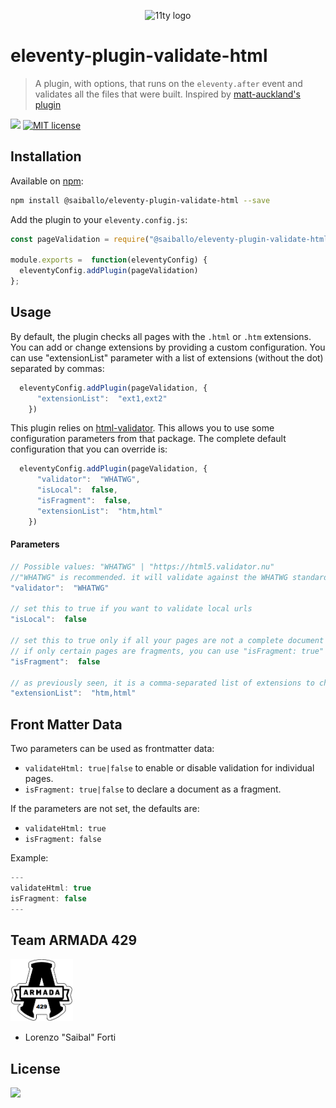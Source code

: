 <p align="center">
	<img src="https://www.11ty.dev/img/logo-github.svg" width="100" height="100" alt="11ty logo">
</p>

# eleventy-plugin-validate-html

> A plugin, with options, that runs on the `eleventy.after` event and validates all the files that were built.
> Inspired by [matt-auckland's plugin](https://github.com/matt-auckland/eleventy-plugin-html-validate)


![](https://img.shields.io/badge/Made%20with%20love%20and%20with-javascript%2C%20node-blue)
[![MIT license](https://img.shields.io/badge/License-MIT-green.svg)](https://lbesson.mit-license.org/)

## Installation

Available on [npm](https://www.npmjs.com/package/eleventy-plugin-seo):

```sh
npm install @saiballo/eleventy-plugin-validate-html --save
```
Add the plugin to your `eleventy.config.js`:

```js
const pageValidation = require("@saiballo/eleventy-plugin-validate-html");

module.exports =  function(eleventyConfig) {
  eleventyConfig.addPlugin(pageValidation)
};
```

## Usage

By default, the plugin checks all pages with the `.html` or `.htm` extensions. You can add or change extensions by providing a custom configuration. You can use "extensionList" parameter with a list of extensions (without the dot) separated by commas:

```js
  eleventyConfig.addPlugin(pageValidation, {
	  "extensionList":  "ext1,ext2"
	})
```

This plugin relies on [html-validator](https://www.npmjs.com/package/html-validator). This allows you to use some configuration parameters from that package.
The complete default configuration that you can override is:

```js
  eleventyConfig.addPlugin(pageValidation, {
	  "validator":  "WHATWG",
	  "isLocal":  false,
	  "isFragment":  false,
	  "extensionList":  "htm,html"
	})
```
#### Parameters
```js
// Possible values: "WHATWG" | "https://html5.validator.nu"
//"WHATWG" is recommended. it will validate against the WHATWG standards.
"validator":  "WHATWG"

// set this to true if you want to validate local urls
"isLocal":  false

// set this to true only if all your pages are not a complete document
// if only certain pages are fragments, you can use "isFragment: true" in these pages as front matter data.
"isFragment":  false

// as previously seen, it is a comma-separated list of extensions to check for validation
"extensionList":  "htm,html"
```
## Front Matter Data

Two parameters can be used as frontmatter data:

- `validateHtml: true|false` to enable or disable validation for individual pages.
- `isFragment: true|false` to declare a document as a fragment.

If the parameters are not set, the defaults are:

-   `validateHtml: true`
-   `isFragment: false`


Example:

```js
---
validateHtml: true
isFragment: false
---
```

## Team ARMADA 429
<img src="https://raw.githubusercontent.com/saiballo/saiballo/refs/heads/master/armada429.png" width="100" height="100">

* Lorenzo "Saibal" Forti

## License

![](https://img.shields.io/badge/License-Copyleft%20Saibal%20--%20All%20Rights%20Reserved-red)
